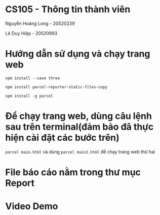 # CS105 - Thông tin thành viên
Nguyễn Hoàng Long - 20520239

Lê Duy Hiệp - 20520993
# Hướng dẫn sử dụng và chạy trang web
`npm install --save three`

`npm install parcel-reporter-static-files-copy`

`npm install -g parcel`
# Để chạy trang web, dùng câu lệnh sau trên terminal(đảm bảo đã thực hiện cài đặt các bước trên)
`parcel main.html`
và dùng `parcel main2.html` để chạy trang web thứ hai
# File báo cáo nằm trong thư mục Report
# Video Demo
